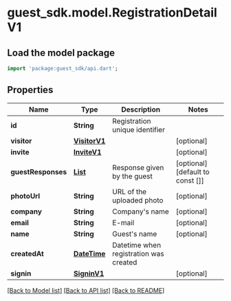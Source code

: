 # guest_sdk.model.RegistrationDetailV1

## Load the model package
```dart
import 'package:guest_sdk/api.dart';
```

## Properties
Name | Type | Description | Notes
------------ | ------------- | ------------- | -------------
**id** | **String** | Registration unique identifier | 
**visitor** | [**VisitorV1**](VisitorV1.md) |  | [optional] 
**invite** | [**InviteV1**](InviteV1.md) |  | [optional] 
**guestResponses** | [**List<GuestResponseV1>**](GuestResponseV1.md) | Response given by the guest | [optional] [default to const []]
**photoUrl** | **String** | URL of the uploaded photo | [optional] 
**company** | **String** | Company's name | [optional] 
**email** | **String** | E-mail | [optional] 
**name** | **String** | Guest's name | [optional] 
**createdAt** | [**DateTime**](DateTime.md) | Datetime when registration was created | 
**signin** | [**SigninV1**](SigninV1.md) |  | [optional] 

[[Back to Model list]](../README.md#documentation-for-models) [[Back to API list]](../README.md#documentation-for-api-endpoints) [[Back to README]](../README.md)


